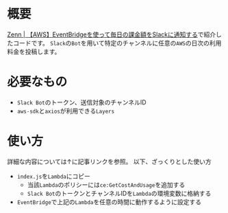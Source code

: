 # 概要  
[Zenn | 【AWS】EventBridgeを使って毎日の課金額をSlackに通知する](https://zenn.dev/nekoniki/articles/47d41bf2f9f81d)で紹介したコードです。
`Slack`の`Bot`を用いて特定のチャンネルに任意の`AWS`の日次の利用料金を投稿します。

# 必要なもの
- `Slack Bot`のトークン、送信対象のチャンネルID
- `aws-sdk`と`axios`が利用できる`Layers`

# 使い方　
詳細な内容については↑に記事リンクを参照。
以下、ざっくりとした使い方

- `index.js`を`Lambda`にコピー
   - 当該`Lambda`のポリシーには`ce:GetCostAndUsage`を追加する
   - `Slack Bot`のトークンとチャンネルIDを`Lambda`の環境変数に格納する
- `EventBridge`で上記の`Lambda`を任意の時間に動作するように設定する